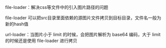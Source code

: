 file-loader：解决css等文件中的引入图片路径的问题

file-loader 可以把src目录里面依赖的源图片文件拷贝到目标目录，文件名一般为新的hash值



url-loader：当图片小于 limit 的时候，会把图片解析为 base64 编码，大于 limit 的时候还是使用 file-loader 进行拷贝